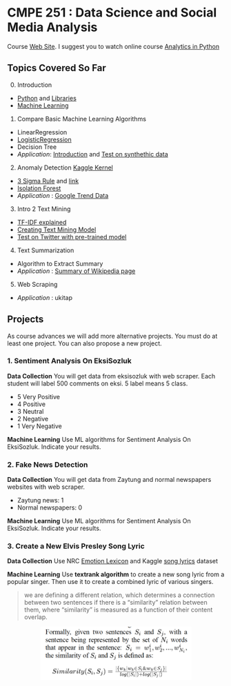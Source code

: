 # CMPE 251 : Data Science and Social Media Analysis

Course [Web Site](https://ects.bilgi.edu.tr/Course/Detail?catalog_courseId=3803945). I suggest you to watch online course [Analytics in Python](https://courses.edx.org/courses/course-v1:ColumbiaX+BAMM.101x+2T2017/course/)


## Topics Covered So Far

0. Introduction
 - [Python](http://nbviewer.jupyter.org/github/uzay00/CMPE251/blob/master/Lecture1%20and%202/Very%20First%20Lecture%20%20-%20Python%20Programming.ipynb) and [Libraries](http://nbviewer.jupyter.org/github/uzay00/CMPE251/blob/master/Lecture%204/Pandas%20Functions%20and%20Outlier%20removal%20in%20Python%20using%20IQR%20rule.ipynb)
 - [Machine Learning](http://nbviewer.jupyter.org/github/uzay00/CMPE251/blob/master/Lecture1%20and%202/byoyo2018-giris-1.ipynb)
1. Compare Basic Machine Learning Algorithms
 - LinearRegression
 - [LogisticRegression](http://nbviewer.jupyter.org/github/uzay00/CMPE251/blob/master/Lecture%204/Titanic.ipynb)
 - Decision Tree
 - _Application_: [Introduction](http://nbviewer.jupyter.org/github/uzay00/CMPE251/blob/master/Lecture%204/Intro%20to%20ML.ipynb) and [Test on synthethic data](http://nbviewer.jupyter.org/github/uzay00/CMPE251/blob/master/Lecture6/Compare%20ML%20algorithms.ipynb)
 
 
2. Anomaly Detection [Kaggle Kernel](https://www.kaggle.com/pavansanagapati/anomaly-detection-credit-card-fraud-analysis)
 - [3 Sigma Rule](http://nbviewer.jupyter.org/github/uzay00/CMPE251/blob/master/Lecture%204/9%20-%20Simple%20Anomaly%20Detector%20in%20Real%20Time.ipynb) and [link](http://nbviewer.jupyter.org/github/uzay00/CMPE251/blob/master/Lecture%204/Normal%20Distribution%20and%203%20Sigma%20Rule.ipynb)
 - [Isolation Forest](http://nbviewer.jupyter.org/github/uzay00/CMPE251/blob/master/Lecture6/Isolation%20Forest.ipynb)
 - _Application_ : [Google Trend Data](https://trends.google.com.tr/trends/explore?date=today%205-y&geo=TR&q=darbe)

3. Intro 2 Text Mining
 - [TF-IDF explained](http://nbviewer.jupyter.org/github/uzay00/CMPE251/blob/master/Lecture5/TF-IDF/TF-IDF%20Explained.ipynb)
 - [Creating Text Mining Model](https://github.com/uzay00/CMPE251/blob/master/Lecture5/Intro2TextMining/1-Create%20Text%20Mining%20Model.ipynb)
 - [Test on Twitter with pre-trained model](http://nbviewer.jupyter.org/github/uzay00/CMPE251/blob/master/Lecture5/Intro2TextMining/2-Test%20predefined%20model%20on%20a%20new%20data.ipynb)

4. Text Summarization
 - Algorithm to Extract Summary
 - _Application_ : [Summary of Wikipedia page](http://nbviewer.jupyter.org/github/uzay00/CMPE251/blob/master/Lecture7/Text%20summarization/Text%20Summarization.ipynb)
 
5. Web Scraping
 - _Application_ : ukitap
 
 
## Projects

As course advances we will add more alternative projects. You must do at least one project. You can also propose a new project. 

### 1. Sentiment Analysis On EksiSozluk

__Data Collection__
You will get data from eksisozluk with web scraper. Each student will label 500 comments on eksi. 5 label means 5 class.
 - 5 Very Positive
 - 4 Positive
 - 3 Neutral
 - 2 Negative
 - 1 Very Negative
 
 __Machine Learning__
 Use ML algorithms for Sentiment Analysis On EksiSozluk. Indicate your results.
 
 ### 2. Fake News Detection
 
__Data Collection__
You will get data from Zaytung and normal newspapers websites with web scraper. 

 - Zaytung news: 1
 - Normal newspapers: 0

 
 __Machine Learning__
 Use ML algorithms for Sentiment Analysis On EksiSozluk. Indicate your results.
 
 
 ### 3. Create a New Elvis Presley Song Lyric
 __Data Collection__
Use NRC [Emotion Lexicon](https://saifmohammad.com/WebPages/nrc-vad.html) and Kaggle [song lyrics](https://www.kaggle.com/mousehead/songlyrics) dataset

 
 __Machine Learning__
Use __textrank algorithm__ to create a new song lyric from a popular singer. 
Then use it to create a combined lyric of various singers.

> we are defining a different relation, which determines a connection between two sentences if there is a “similarity” relation between them, where “similarity” is measured as a function of their content overlap.

<p align="center">
  <img src="similairty.png" width="350"/>
</p>
